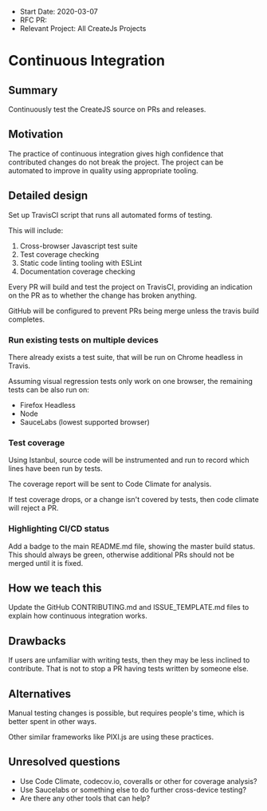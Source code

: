 - Start Date: 2020-03-07
- RFC PR: 
- Relevant Project: All CreateJs Projects

# Continuous Integration

## Summary

Continuously test the CreateJS source on PRs and releases.

## Motivation

The practice of continuous integration gives high confidence that contributed changes do not break the project. The project can be automated to improve in quality using appropriate tooling.

## Detailed design

Set up TravisCI script that runs all automated forms of testing.

This will include:

1. Cross-browser Javascript test suite
2. Test coverage checking
3. Static code linting tooling with ESLint
4. Documentation coverage checking

Every PR will build and test the project on TravisCI, providing an indication on the PR as to whether the change has broken anything.

GitHub will be configured to prevent PRs being merge unless the travis build completes.

### Run existing tests on multiple devices

There already exists a test suite, that will be run on Chrome headless in Travis.

Assuming visual regression tests only work on one browser, the remaining tests can be also run on:

- Firefox Headless
- Node
- SauceLabs (lowest supported browser)

### Test coverage

Using Istanbul, source code will be instrumented and run to record which lines have been run by tests.

The coverage report will be sent to Code Climate for analysis.

If test coverage drops, or a change isn't covered by tests, then code climate will reject a PR.

### Highlighting CI/CD status

Add a badge to the main README.md file, showing the master build status. This should always be green, otherwise additional PRs should not be merged until it is fixed.

## How we teach this

Update the GitHub CONTRIBUTING.md and ISSUE_TEMPLATE.md files to explain how continuous integration works.

## Drawbacks

If users are unfamiliar with writing tests, then they may be less inclined to contribute.
That is not to stop a PR having tests written by someone else.

## Alternatives

Manual testing changes is possible, but requires people's time, which is better spent in other ways.

Other similar frameworks like PIXI.js are using these practices.

## Unresolved questions

- Use Code Climate, codecov.io, coveralls or other for coverage analysis?
- Use Saucelabs or something else to do further cross-device testing?
- Are there any other tools that can help?
